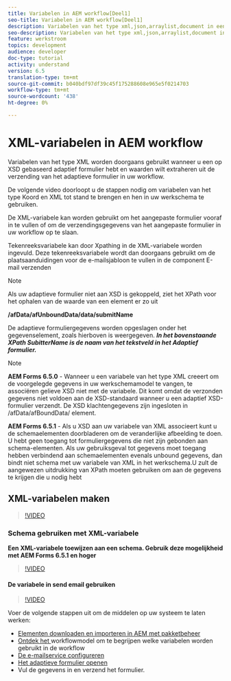 ```yaml
---
title: Variabelen in AEM workflow[Deel1]
seo-title: Variabelen in AEM workflow[Deel1]
description: Variabelen van het type xml,json,arraylist,document in een algemene workflow gebruiken
seo-description: Variabelen van het type xml,json,arraylist,document in een algemene workflow gebruiken
feature: werkstroom
topics: development
audience: developer
doc-type: tutorial
activity: understand
version: 6.5
translation-type: tm+mt
source-git-commit: b040bdf97df39c45f175288608e965e5f0214703
workflow-type: tm+mt
source-wordcount: '438'
ht-degree: 0%

---
```



# XML-variabelen in AEM workflow

Variabelen van het type XML worden doorgaans gebruikt wanneer u een op XSD gebaseerd adaptief formulier hebt en waarden wilt extraheren uit de verzending van het adaptieve formulier in uw workflow.

De volgende video doorloopt u de stappen nodig om variabelen van het type Koord en XML tot stand te brengen en hen in uw werkschema te gebruiken.

De XML-variabele kan worden gebruikt om het aangepaste formulier vooraf in te vullen of om de verzendingsgegevens van het aangepaste formulier in uw workflow op te slaan.

Tekenreeksvariabele kan door Xpathing in de XML-variabele worden ingevuld. Deze tekenreeksvariabele wordt dan doorgaans gebruikt om de plaatsaanduidingen voor de e-mailsjabloon te vullen in de component E-mail verzenden

>[!NOTE]
>
>Als uw adaptieve formulier niet aan XSD is gekoppeld, ziet het XPath voor het ophalen van de waarde van een element er zo uit
>
>**/afData/afUnboundData/data/submitName**

De adaptieve formuliergegevens worden opgeslagen onder het gegevenselement, zoals hierboven is weergegeven. **_In het bovenstaande XPath SubitterName is de naam van het tekstveld in het Adaptief formulier._**

>[!NOTE]
>
>**AEM Forms 6.5.0**  - Wanneer u een variabele van het type XML creeert om de voorgelegde gegevens in uw werkschemamodel te vangen, te associëren gelieve XSD niet met de variabele. Dit komt omdat de verzonden gegevens niet voldoen aan de XSD-standaard wanneer u een adaptief XSD-formulier verzendt. De XSD klachtengegevens zijn ingesloten in /afData/afBoundData/ element.
>
>**AEM Forms 6.5.1**  - Als u XSD aan uw variabele van XML associeert kunt u de schemaelementen doorbladeren om de veranderlijke afbeelding te doen. U hebt geen toegang tot formuliergegevens die niet zijn gebonden aan schema-elementen. Als uw gebruiksgeval tot gegevens moet toegang hebben verbindend aan schemaelementen evenals unbound gegevens, dan bindt niet schema met uw variabele van XML in het werkschema.U zult de aangewezen uitdrukking van XPath moeten gebruiken om aan de gegevens te krijgen die u nodig hebt

## XML-variabelen maken

>[!VIDEO](https://video.tv.adobe.com/v/26440?quality=12?autoplay=1)

### Schema gebruiken met XML-variabele

**Een XML-variabele toewijzen aan een schema. Gebruik deze mogelijkheid met AEM Forms 6.5.1 en hoger**

>[!VIDEO](https://video.tv.adobe.com/v/28098?quality=9&learn=on)

#### De variabele in send email gebruiken

>[!VIDEO](https://video.tv.adobe.com/v/26441?quality=12&learn=on)

Voer de volgende stappen uit om de middelen op uw systeem te laten werken:

* [Elementen downloaden en importeren in AEM met pakketbeheer](assets/xmlandstringvariable.zip)
* [Ontdek het ](http://localhost:4502/editor.html/conf/global/settings/workflow/models/vacationrequest.html) workflowmodel om te begrijpen welke variabelen worden gebruikt in de workflow
* [De e-mailservice configureren](https://helpx.adobe.com/experience-manager/6-5/sites/administering/using/notification.html#ConfiguringtheMailService)
* [Het adaptieve formulier openen](http://localhost:4502/content/dam/formsanddocuments/applicationfortimeoff/jcr:content?wcmmode=disabled)
* Vul de gegevens in en verzend het formulier.

